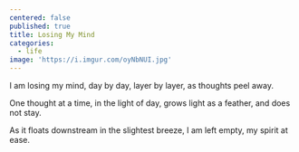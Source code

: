```yaml
---
centered: false
published: true
title: Losing My Mind
categories:
  - life
image: 'https://i.imgur.com/oyNbNUI.jpg'
---
```

I am losing my mind,
day by day,
layer by layer,
as thoughts peel away.

One thought at a time,
in the light of day,
grows light as a feather,
and does not stay.

As it floats downstream
in the slightest breeze,
I am left empty,
my spirit at ease.

